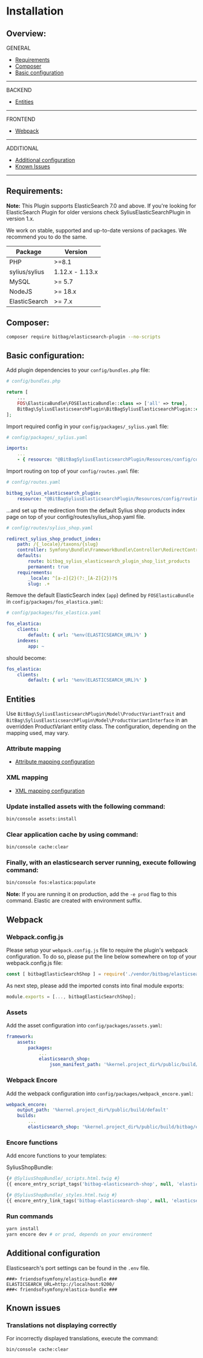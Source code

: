 # Installation

## Overview:
GENERAL
- [Requirements](#requirements)
- [Composer](#composer)
- [Basic configuration](#basic-configuration)
--- 
BACKEND
- [Entities](#entities)
---
FRONTEND
- [Webpack](#webpack)
---
ADDITIONAL
- [Additional configuration](#additional-configuration)
- [Known Issues](#known-issues)
---

## Requirements:
**Note:** This Plugin supports ElasticSearch 7.0 and above. If you're looking for ElasticSearch Plugin for older versions check SyliusElasticSearchPlugin in version 1.x.

We work on stable, supported and up-to-date versions of packages. We recommend you to do the same.

| Package       | Version         |
|---------------|-----------------|
| PHP           | \>=8.1          |
| sylius/sylius | 1.12.x - 1.13.x |
| MySQL         | \>= 5.7         |
| NodeJS        | \>= 18.x        |
| ElasticSearch | \>= 7.x         |

## Composer:
```bash
composer require bitbag/elasticsearch-plugin --no-scripts
```

## Basic configuration:
Add plugin dependencies to your `config/bundles.php` file:

```php
# config/bundles.php

return [
    ...
    FOS\ElasticaBundle\FOSElasticaBundle::class => ['all' => true],
    BitBag\SyliusElasticsearchPlugin\BitBagSyliusElasticsearchPlugin::class => ['all' => true],
];
```

Import required config in your `config/packages/_sylius.yaml` file:

```yaml
# config/packages/_sylius.yaml

imports:
    ...
    - { resource: "@BitBagSyliusElasticsearchPlugin/Resources/config/config.yml" }
```

Import routing on top of your `config/routes.yaml` file:

```yaml
# config/routes.yaml

bitbag_sylius_elasticsearch_plugin:
    resource: "@BitBagSyliusElasticsearchPlugin/Resources/config/routing.yml"
```

...and set up the redirection from the default Sylius shop products index page on top of your config/routes/sylius_shop.yaml file.
```yaml
# config/routes/sylius_shop.yaml

redirect_sylius_shop_product_index:
    path: /{_locale}/taxons/{slug}
    controller: Symfony\Bundle\FrameworkBundle\Controller\RedirectController::redirectAction
    defaults:
        route: bitbag_sylius_elasticsearch_plugin_shop_list_products
        permanent: true
    requirements:
        _locale: ^[a-z]{2}(?:_[A-Z]{2})?$
        slug: .+
```

Remove the default ElasticSearch index (`app`) defined by `FOSElasticaBundle` in `config/packages/fos_elastica.yaml`:
```yaml
# config/packages/fos_elastica.yaml

fos_elastica:
    clients:
        default: { url: '%env(ELASTICSEARCH_URL)%' }
    indexes:
        app: ~
```
should become:

```yaml
fos_elastica:
    clients:
        default: { url: '%env(ELASTICSEARCH_URL)%' }
```

## Entities
Use `BitBag\SyliusElasticsearchPlugin\Model\ProductVariantTrait` and `BitBag\SyliusElasticsearchPlugin\Model\ProductVariantInterface` in an overridden ProductVariant entity class.
The configuration, depending on the mapping used, may vary.

### Attribute mapping
- [Attribute mapping configuration](installation/attribute-mapping.md)
### XML mapping
- [XML mapping configuration](installation/xml-mapping.md)

### Update installed assets with the following command:
```bash
bin/console assets:install
```

### Clear application cache by using command:
```bash
bin/console cache:clear
```

### Finally, with an elasticsearch server running, execute following command:
```bash
bin/console fos:elastica:populate
```

**Note:** If you are running it on production, add the `-e prod` flag to this command. Elastic are created with environment suffix.

## Webpack
### Webpack.config.js

Please setup your `webpack.config.js` file to require the plugin's webpack configuration. To do so, please put the line below somewhere on top of your webpack.config.js file:
```js
const [ bitbagElasticSearchShop ] = require('./vendor/bitbag/elasticsearch-plugin/webpack.config.js')
```
As next step, please add the imported consts into final module exports:
```js
module.exports = [..., bitbagElasticSearchShop];
```

### Assets
Add the asset configuration into `config/packages/assets.yaml`:
```yaml
framework:
    assets:
        packages:
            ...
            elasticsearch_shop:
                json_manifest_path: '%kernel.project_dir%/public/build/bitbag/elasticsearch/shop/manifest.json'
```

### Webpack Encore
Add the webpack configuration into `config/packages/webpack_encore.yaml`:

```yaml
webpack_encore:
    output_path: '%kernel.project_dir%/public/build/default'
    builds:
        ...
        elasticsearch_shop: '%kernel.project_dir%/public/build/bitbag/elasticsearch/shop'
```

### Encore functions
Add encore functions to your templates:

SyliusShopBundle:
```php
{# @SyliusShopBundle/_scripts.html.twig #}
{{ encore_entry_script_tags('bitbag-elasticsearch-shop', null, 'elasticsearch_shop') }}

{# @SyliusShopBundle/_styles.html.twig #}
{{ encore_entry_link_tags('bitbag-elasticsearch-shop', null, 'elasticsearch_shop') }}
```

### Run commands
```bash
yarn install
yarn encore dev # or prod, depends on your environment
```

## Additional configuration
Elasticsearch's port settings can be found in the `.env` file.

```dotenv
###> friendsofsymfony/elastica-bundle ###
ELASTICSEARCH_URL=http://localhost:9200/
###< friendsofsymfony/elastica-bundle ###
```

## Known issues
### Translations not displaying correctly
For incorrectly displayed translations, execute the command:
```bash
bin/console cache:clear
```
